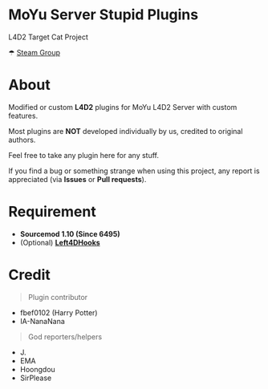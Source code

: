 # MoYu Server Stupid Plugins
L4D2 Target Cat Project

☂ [Steam Group](https://steamcommunity.com/groups/MoYu-Versus)

# About
Modified or custom **L4D2** plugins for MoYu L4D2 Server with custom features.

Most plugins are **NOT** developed individually by us, credited to original authors.

Feel free to take any plugin here for any stuff.

If you find a bug or something strange when using this project, any report is appreciated (via **Issues** or **Pull requests**).

# Requirement
- **Sourcemod 1.10 (Since 6495)**
- (Optional) **[Left4DHooks](https://forums.alliedmods.net/showthread.php?p=2684862)**

# Credit
> Plugin contributor
- fbef0102 (Harry Potter)
- IA-NanaNana

> God reporters/helpers
- J.
- EMA
- Hoongdou
- SirPlease
